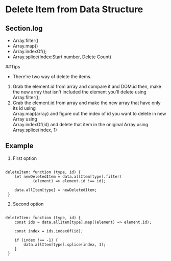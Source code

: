 # Delete Item from Data Structure

## Section.log

- Array.filter()
- Array.map()
- Array.indexOf();
- Array.splice(Index:Start number, Delete Count)

##Tips

- There're two way of delete the items.

1. Grab the element.id from array and compare it and DOM.id then, make the new array that isn't included the element you'll delete using Array.filter();
2. Grab the element.id from array and make the new array that have only its id using<br>
   Array.map(array) and figure out the index of id you want to delete in new Array using<br>
   Array.indexOf(id) and delete that item in the oniginal Array using Array.splice(index, 1)

## Example

1. First option
<pre><code>
deleteItem: function (type, id) {
    let newDeletedItem = data.allItem[type].filter(
            (element) => element.id !== id);

    data.allItem[type] = newDeletedItem;
 }
</code></pre>

2. Second option
<pre><code>
deleteItem: function (type, id) {
    const ids = data.allItem[type].map((element) => element.id);
    
    const index = ids.indexOf(id);

    if (index !== -1) {
        data.allItem[type].splice(index, 1);
    }
 }
</code></pre>
